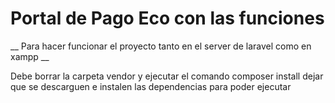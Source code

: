 ﻿# Portal de Pago Eco con las funciones

__ Para hacer funcionar el proyecto tanto en el server de laravel como en xampp __

Debe borrar la carpeta vendor y ejecutar el comando composer install dejar que se descarguen e instalen las dependencias para poder ejecutar
